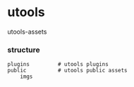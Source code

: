 # utools

utools-assets

### structure

```
plugins         # utools plugins
public          # utools public assets
    imgs
```
